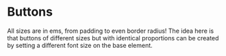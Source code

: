 # Buttons
All sizes are in ems, from padding to even border radius! The idea here is that buttons of different sizes but with identical proportions can be created by setting a different font size on the base element.